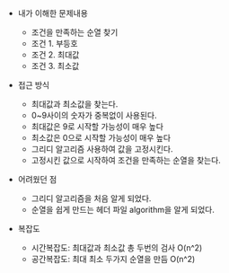 - 내가 이해한 문제내용
	- 조건을 만족하는 순열 찾기
	- 조건 1. 부등호
	- 조건 2. 최대값
	- 조건 3. 최소값



- 접근 방식
	- 최대값과 최소값을 찾는다.
	- 0~9사이의 숫자가 중복없이 사용된다.
	- 최대값은 9로 시작할 가능성이 매우 높다
	- 최소값은 0으로 시작할 가능성이 매우 높다
	- 그리디 알고리즘 사용하여 값을 고정시킨다.
	- 고정시킨 값으로 시작하여 조건을 만족하는 순열을 찾는다.


- 어려웠던 점
	- 그리디 알고리즘을 처음 알게 되었다.
	- 순열을 쉽게 만드는 헤더 파일 algorithm을 알게 되었다.


- 복잡도
	-  시간복잡도: 최대값과 최소값 총 두번의 검사 O(n^2)
	-  공간복잡도:  최대 최소 두가지 순열을 만듬 O(n^2)